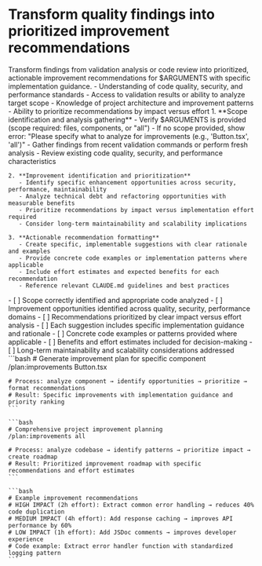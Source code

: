 # Transform quality findings into prioritized improvement recommendations

<instructions>
  <context>
    Transform findings from validation analysis or code review into prioritized, actionable improvement recommendations for $ARGUMENTS with specific implementation guidance.
  </context>

  <requirements>
    - Understanding of code quality, security, and performance standards
    - Access to validation results or ability to analyze target scope
    - Knowledge of project architecture and improvement patterns
    - Ability to prioritize recommendations by impact versus effort
  </requirements>

  <execution>
    1. **Scope identification and analysis gathering**
       - Verify $ARGUMENTS is provided (scope required: files, components, or "all")
       - If no scope provided, show error: "Please specify what to analyze for improvements (e.g., 'Button.tsx', 'all')"
       - Gather findings from recent validation commands or perform fresh analysis
       - Review existing code quality, security, and performance characteristics

    2. **Improvement identification and prioritization**
       - Identify specific enhancement opportunities across security, performance, maintainability
       - Analyze technical debt and refactoring opportunities with measurable benefits
       - Prioritize recommendations by impact versus implementation effort required
       - Consider long-term maintainability and scalability implications

    3. **Actionable recommendation formatting**
       - Create specific, implementable suggestions with clear rationale and examples
       - Provide concrete code examples or implementation patterns where applicable
       - Include effort estimates and expected benefits for each recommendation
       - Reference relevant CLAUDE.md guidelines and best practices
  </execution>

  <validation>
    - [ ] Scope correctly identified and appropriate code analyzed
    - [ ] Improvement opportunities identified across quality, security, performance domains
    - [ ] Recommendations prioritized by clear impact versus effort analysis
    - [ ] Each suggestion includes specific implementation guidance and rationale
    - [ ] Concrete code examples or patterns provided where applicable
    - [ ] Benefits and effort estimates included for decision-making
    - [ ] Long-term maintainability and scalability considerations addressed
  </validation>

  <examples>
    ```bash
    # Generate improvement plan for specific component
    /plan:improvements Button.tsx

    # Process: analyze component → identify opportunities → prioritize → format recommendations
    # Result: Specific improvements with implementation guidance and priority ranking
    ```

    ```bash
    # Comprehensive project improvement planning
    /plan:improvements all

    # Process: analyze codebase → identify patterns → prioritize impact → create roadmap
    # Result: Prioritized improvement roadmap with specific recommendations and effort estimates
    ```

    ```bash
    # Example improvement recommendations
    # HIGH IMPACT (2h effort): Extract common error handling → reduces 40% code duplication
    # MEDIUM IMPACT (4h effort): Add response caching → improves API performance by 60%
    # LOW IMPACT (1h effort): Add JSDoc comments → improves developer experience
    # Code example: Extract error handler function with standardized logging pattern
    ```

  </examples>
</instructions>
